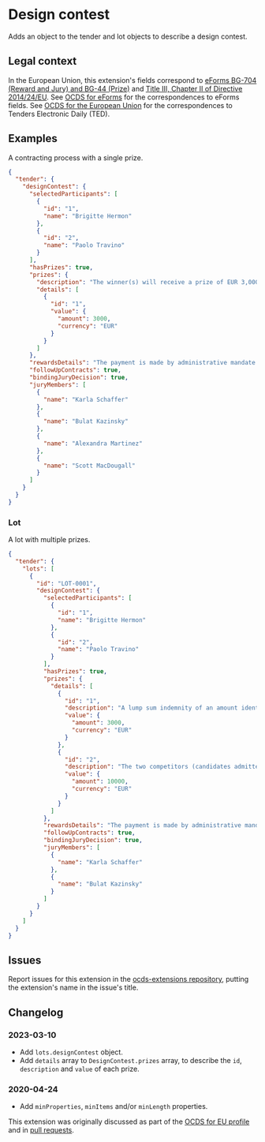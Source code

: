 # Design contest

Adds an object to the tender and lot objects to describe a design contest.

## Legal context

In the European Union, this extension's fields correspond to [eForms BG-704 (Reward and Jury) and BG-44 (Prize)](https://docs.ted.europa.eu/eforms/latest/reference/business-terms/) and [Title III, Chapter II of Directive 2014/24/EU](https://eur-lex.europa.eu/legal-content/EN/TXT/?qid=1585836130257&uri=CELEX:32014L0024#d1e6612-65-1). See [OCDS for eForms](https://standard.open-contracting.org/profiles/eforms/) for the correspondences to eForms fields. See [OCDS for the European Union](http://standard.open-contracting.org/profiles/eu/master/en/) for the correspondences to Tenders Electronic Daily (TED).

## Examples

A contracting process with a single prize.

```json
{
  "tender": {
    "designContest": {
      "selectedParticipants": [
        {
          "id": "1",
          "name": "Brigitte Hermon"
        },
        {
          "id": "2",
          "name": "Paolo Travino"
        }
      ],
      "hasPrizes": true,
      "prizes": {
        "description": "The winner(s) will receive a prize of EUR 3,000.00 (VAT free).",
        "details": [
          {
            "id": "1",
            "value": {
              "amount": 3000,
              "currency": "EUR"
            }
          }
        ]
      },
      "rewardsDetails": "The payment is made by administrative mandate within 30 days in accordance with the regulations in force.",
      "followUpContracts": true,
      "bindingJuryDecision": true,
      "juryMembers": [
        {
          "name": "Karla Schaffer"
        },
        {
          "name": "Bulat Kazinsky"
        },
        {
          "name": "Alexandra Martinez"
        },
        {
          "name": "Scott MacDougall"
        }
      ]
    }
  }
}
```

### Lot

A lot with multiple prizes.

```json
{
  "tender": {
    "lots": [
      {
        "id": "LOT-0001",
        "designContest": {
          "selectedParticipants": [
            {
              "id": "1",
              "name": "Brigitte Hermon"
            },
            {
              "id": "2",
              "name": "Paolo Travino"
            }
          ],
          "hasPrizes": true,
          "prizes": {
            "details": [
              {
                "id": "1",
                "description": "A lump sum indemnity of an amount identical to that paid to unsuccessful competitors will be paid to the winning team in the form of an advance on the project management contract at the end of the competition; this sum being credited to the amount of fees to be collected subsequently under the project management contract.",
                "value": {
                  "amount": 3000,
                  "currency": "EUR"
                }
              },
              {
                "id": "2",
                "description": "The two competitors (candidates admitted to compete) will receive a maximum fixed compensation of 10,000 EUR excluding tax. For the services provided, subject to the admissibility of their services with regard to the rules of the competition and compliance with the program. Compensation is fixed, in accordance with the provisions of article R. 2172-4 of the public procurement code, the buyer, on the proposal of the jury, reserves the right, in the case of a project that he deems incomplete or whose performances do not comply with the competition rules and/or the programme, to totally or partially cancel the indemnity.",
                "value": {
                  "amount": 10000,
                  "currency": "EUR"
                }
              }
            ]
          },
          "rewardsDetails": "The payment is made by administrative mandate within 30 days in accordance with the regulations in force.",
          "followUpContracts": true,
          "bindingJuryDecision": true,
          "juryMembers": [
            {
              "name": "Karla Schaffer"
            },
            {
              "name": "Bulat Kazinsky"
            }
          ]
        }
      }
    ]
  }
}
```

## Issues

Report issues for this extension in the [ocds-extensions repository](https://github.com/open-contracting/ocds-extensions/issues), putting the extension's name in the issue's title.

## Changelog

### 2023-03-10

* Add `lots.designContest` object.
* Add `details` array to `DesignContest.prizes` array, to describe the `id`, `description` and `value` of each prize.

### 2020-04-24

* Add `minProperties`, `minItems` and/or `minLength` properties.

This extension was originally discussed as part of the [OCDS for EU profile](https://github.com/open-contracting-extensions/european-union/issues) and in [pull requests](https://github.com/open-contracting-extensions/ocds_designContest_extension/pulls?q=is%3Apr+is%3Aclosed).
